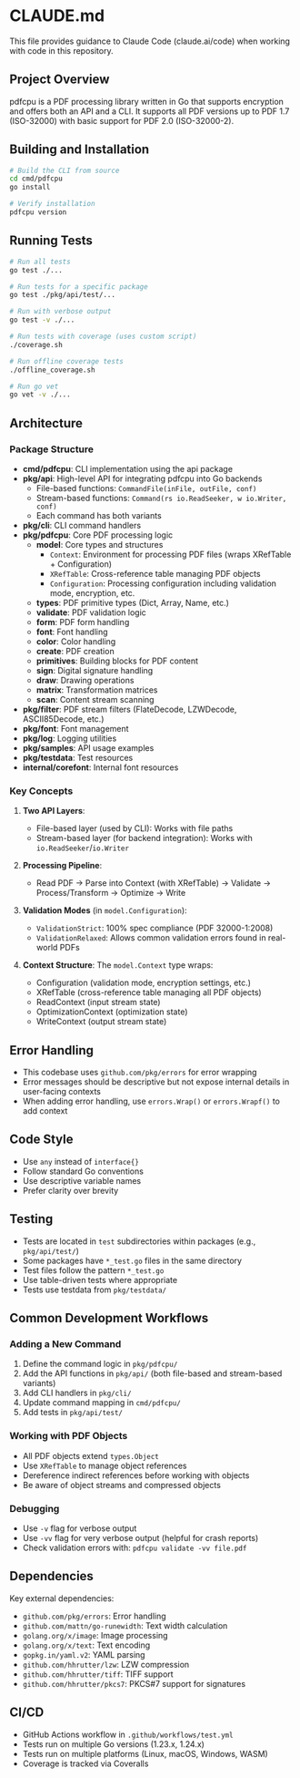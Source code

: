 # CLAUDE.md

This file provides guidance to Claude Code (claude.ai/code) when working with code in this repository.

## Project Overview

pdfcpu is a PDF processing library written in Go that supports encryption and offers both an API and a CLI. It supports all PDF versions up to PDF 1.7 (ISO-32000) with basic support for PDF 2.0 (ISO-32000-2).

## Building and Installation

```bash
# Build the CLI from source
cd cmd/pdfcpu
go install

# Verify installation
pdfcpu version
```

## Running Tests

```bash
# Run all tests
go test ./...

# Run tests for a specific package
go test ./pkg/api/test/...

# Run with verbose output
go test -v ./...

# Run tests with coverage (uses custom script)
./coverage.sh

# Run offline coverage tests
./offline_coverage.sh

# Run go vet
go vet -v ./...
```

## Architecture

### Package Structure

- **cmd/pdfcpu**: CLI implementation using the api package
- **pkg/api**: High-level API for integrating pdfcpu into Go backends
  - File-based functions: `CommandFile(inFile, outFile, conf)`
  - Stream-based functions: `Command(rs io.ReadSeeker, w io.Writer, conf)`
  - Each command has both variants
- **pkg/cli**: CLI command handlers
- **pkg/pdfcpu**: Core PDF processing logic
  - **model**: Core types and structures
    - `Context`: Environment for processing PDF files (wraps XRefTable + Configuration)
    - `XRefTable`: Cross-reference table managing PDF objects
    - `Configuration`: Processing configuration including validation mode, encryption, etc.
  - **types**: PDF primitive types (Dict, Array, Name, etc.)
  - **validate**: PDF validation logic
  - **form**: PDF form handling
  - **font**: Font handling
  - **color**: Color handling
  - **create**: PDF creation
  - **primitives**: Building blocks for PDF content
  - **sign**: Digital signature handling
  - **draw**: Drawing operations
  - **matrix**: Transformation matrices
  - **scan**: Content stream scanning
- **pkg/filter**: PDF stream filters (FlateDecode, LZWDecode, ASCII85Decode, etc.)
- **pkg/font**: Font management
- **pkg/log**: Logging utilities
- **pkg/samples**: API usage examples
- **pkg/testdata**: Test resources
- **internal/corefont**: Internal font resources

### Key Concepts

1. **Two API Layers**:
   - File-based layer (used by CLI): Works with file paths
   - Stream-based layer (for backend integration): Works with `io.ReadSeeker`/`io.Writer`

2. **Processing Pipeline**:
   - Read PDF → Parse into Context (with XRefTable) → Validate → Process/Transform → Optimize → Write

3. **Validation Modes** (in `model.Configuration`):
   - `ValidationStrict`: 100% spec compliance (PDF 32000-1:2008)
   - `ValidationRelaxed`: Allows common validation errors found in real-world PDFs

4. **Context Structure**: The `model.Context` type wraps:
   - Configuration (validation mode, encryption settings, etc.)
   - XRefTable (cross-reference table managing all PDF objects)
   - ReadContext (input stream state)
   - OptimizationContext (optimization state)
   - WriteContext (output stream state)

## Error Handling

- This codebase uses `github.com/pkg/errors` for error wrapping
- Error messages should be descriptive but not expose internal details in user-facing contexts
- When adding error handling, use `errors.Wrap()` or `errors.Wrapf()` to add context

## Code Style

- Use `any` instead of `interface{}`
- Follow standard Go conventions
- Use descriptive variable names
- Prefer clarity over brevity

## Testing

- Tests are located in `test` subdirectories within packages (e.g., `pkg/api/test/`)
- Some packages have `*_test.go` files in the same directory
- Test files follow the pattern `*_test.go`
- Use table-driven tests where appropriate
- Tests use testdata from `pkg/testdata/`

## Common Development Workflows

### Adding a New Command

1. Define the command logic in `pkg/pdfcpu/`
2. Add the API functions in `pkg/api/` (both file-based and stream-based variants)
3. Add CLI handlers in `pkg/cli/`
4. Update command mapping in `cmd/pdfcpu/`
5. Add tests in `pkg/api/test/`

### Working with PDF Objects

- All PDF objects extend `types.Object`
- Use `XRefTable` to manage object references
- Dereference indirect references before working with objects
- Be aware of object streams and compressed objects

### Debugging

- Use `-v` flag for verbose output
- Use `-vv` flag for very verbose output (helpful for crash reports)
- Check validation errors with: `pdfcpu validate -vv file.pdf`

## Dependencies

Key external dependencies:
- `github.com/pkg/errors`: Error handling
- `github.com/mattn/go-runewidth`: Text width calculation
- `golang.org/x/image`: Image processing
- `golang.org/x/text`: Text encoding
- `gopkg.in/yaml.v2`: YAML parsing
- `github.com/hhrutter/lzw`: LZW compression
- `github.com/hhrutter/tiff`: TIFF support
- `github.com/hhrutter/pkcs7`: PKCS#7 support for signatures

## CI/CD

- GitHub Actions workflow in `.github/workflows/test.yml`
- Tests run on multiple Go versions (1.23.x, 1.24.x)
- Tests run on multiple platforms (Linux, macOS, Windows, WASM)
- Coverage is tracked via Coveralls
